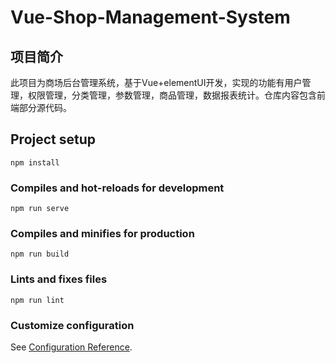 # Vue-Shop-Management-System
## 项目简介
  此项目为商场后台管理系统，基于Vue+elementUI开发，实现的功能有用户管理，权限管理，分类管理，参数管理，商品管理，数据报表统计。仓库内容包含前端部分源代码。
## Project setup
```
npm install
```

### Compiles and hot-reloads for development
```
npm run serve
```

### Compiles and minifies for production
```
npm run build
```

### Lints and fixes files
```
npm run lint
```

### Customize configuration
See [Configuration Reference](https://cli.vuejs.org/config/).
